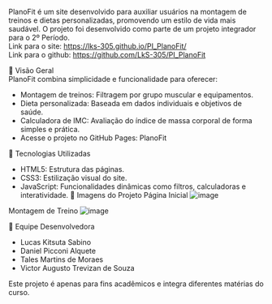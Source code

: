 PlanoFit é um site desenvolvido para auxiliar usuários na montagem de treinos e dietas personalizadas, promovendo um estilo de vida mais saudável. O projeto foi desenvolvido como parte de um projeto integrador para o 2º Período.<br>
Link para o site: https://lks-305.github.io/PI_PlanoFit/<br>
Link para o github: https://github.com/LkS-305/PI_PlanoFit

🌟 Visão Geral <br>
PlanoFit combina simplicidade e funcionalidade para oferecer:

- Montagem de treinos: Filtragem por grupo muscular e equipamentos.
- Dieta personalizada: Baseada em dados individuais e objetivos de saúde.
- Calculadora de IMC: Avaliação do índice de massa corporal de forma simples e prática.
- Acesse o projeto no GitHub Pages: PlanoFit

🚀 Tecnologias Utilizadas
- HTML5: Estrutura das páginas.
- CSS3: Estilização visual do site.
- JavaScript: Funcionalidades dinâmicas como filtros, calculadoras e interatividade.
📸 Imagens do Projeto
Página Inicial
![image](https://github.com/user-attachments/assets/ac7f3430-11a6-4cc5-917d-e3791b1d1ab3)

Montagem de Treino
![image](https://github.com/user-attachments/assets/f74beb39-551a-4748-9b01-08272ea79c6c)

👥 Equipe Desenvolvedora
- Lucas Kitsuta Sabino 
- Daniel Picconi Alquete
- Tales Martins de Moraes
- Victor Augusto Trevizan de Souza

Este projeto é apenas para fins acadêmicos e integra diferentes matérias do curso.
